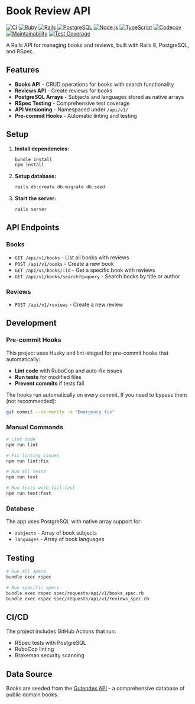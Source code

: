 # Book Review API

[![CI](https://github.com/stewartc/book-review/workflows/CI/badge.svg)](https://github.com/stewartc/book-review/actions)
[![Ruby](https://img.shields.io/badge/Ruby-3.3+-red.svg)](https://www.ruby-lang.org/)
[![Rails](https://img.shields.io/badge/Rails-8.0+-red.svg)](https://rubyonrails.org/)
[![PostgreSQL](https://img.shields.io/badge/PostgreSQL-15+-blue.svg)](https://www.postgresql.org/)
[![Node.js](https://img.shields.io/badge/Node.js-18+-green.svg)](https://nodejs.org/)
[![TypeScript](https://img.shields.io/badge/TypeScript-5.0+-blue.svg)](https://www.typescriptlang.org/)
[![Codecov](https://codecov.io/gh/stewartc/book-review/branch/main/graph/badge.svg)](https://codecov.io/gh/stewartc/book-review)
[![Maintainability](https://api.codeclimate.com/v1/badges/maintainability)](https://codeclimate.com/github/stewartc/book-review)
[![Test Coverage](https://api.codeclimate.com/v1/badges/test_coverage)](https://codeclimate.com/github/stewartc/book-review)

A Rails API for managing books and reviews, built with Rails 8, PostgreSQL, and RSpec.

## Features

- **Books API** - CRUD operations for books with search functionality
- **Reviews API** - Create reviews for books
- **PostgreSQL Arrays** - Subjects and languages stored as native arrays
- **RSpec Testing** - Comprehensive test coverage
- **API Versioning** - Namespaced under `/api/v1/`
- **Pre-commit Hooks** - Automatic linting and testing

## Setup

1. **Install dependencies:**
   ```bash
   bundle install
   npm install
   ```

2. **Setup database:**
   ```bash
   rails db:create db:migrate db:seed
   ```

3. **Start the server:**
   ```bash
   rails server
   ```

## API Endpoints

### Books
- `GET /api/v1/books` - List all books with reviews
- `POST /api/v1/books` - Create a new book
- `GET /api/v1/books/:id` - Get a specific book with reviews
- `GET /api/v1/books/search?q=query` - Search books by title or author

### Reviews
- `POST /api/v1/reviews` - Create a new review

## Development

### Pre-commit Hooks

This project uses Husky and lint-staged for pre-commit hooks that automatically:

- **Lint code** with RuboCop and auto-fix issues
- **Run tests** for modified files
- **Prevent commits** if tests fail

The hooks run automatically on every commit. If you need to bypass them (not recommended):

```bash
git commit --no-verify -m "Emergency fix"
```

### Manual Commands

```bash
# Lint code
npm run lint

# Fix linting issues
npm run lint:fix

# Run all tests
npm run test

# Run tests with fail-fast
npm run test:fast
```

### Database

The app uses PostgreSQL with native array support for:
- `subjects` - Array of book subjects
- `languages` - Array of book languages

## Testing

```bash
# Run all specs
bundle exec rspec

# Run specific specs
bundle exec rspec spec/requests/api/v1/books_spec.rb
bundle exec rspec spec/requests/api/v1/reviews_spec.rb
```

## CI/CD

The project includes GitHub Actions that run:
- RSpec tests with PostgreSQL
- RuboCop linting
- Brakeman security scanning

## Data Source

Books are seeded from the [Gutendex API](https://gutendex.com/books/) - a comprehensive database of public domain books.
